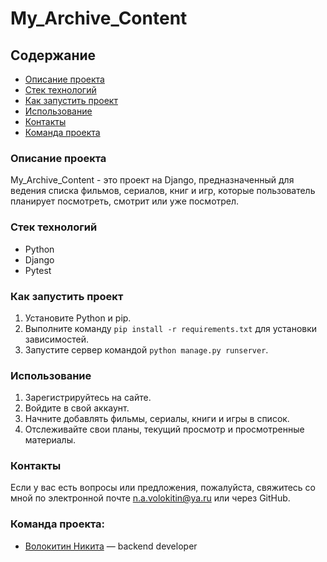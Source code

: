 # My_Archive_Content
## Содержание

- [Описание проекта ](#описание-проекта)
- [Стек технологий](#стек-технологий)
- [Как запустить проект](#как-запустить-проект)
- [Использование](#использование)
- [Контакты](#контакты)
- [Команда проекта](#команда-проекта)
### Описание проекта
My_Archive_Content - это проект на Django, предназначенный для ведения списка фильмов, сериалов, книг и игр, которые пользователь планирует посмотреть, смотрит или уже посмотрел.

### Стек технологий
- Python
- Django
- Pytest
### Как запустить проект
1. Установите Python и pip.
2. Выполните команду `pip install -r requirements.txt` для установки зависимостей.
3. Запустите сервер командой `python manage.py runserver`.

### Использование
1. Зарегистрируйтесь на сайте.
2. Войдите в свой аккаунт.
3. Начните добавлять фильмы, сериалы, книги и игры в список.
4. Отслеживайте свои планы, текущий просмотр и просмотренные материалы.


### Контакты
Если у вас есть вопросы или предложения, пожалуйста, свяжитесь со мной по электронной почте n.a.volokitin@ya.ru или через GitHub.

### Команда проекта:

- [Волокитин Никита](https://github.com/vvvolokitin) — backend developer
